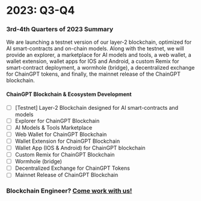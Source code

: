 # 2023: Q3-Q4

### 3rd-4th Quarters of 2023 Summary

We are launching a testnet version of our layer-2 blockchain, optimized for AI smart-contracts and on-chain models. Along with the testnet, we will provide an explorer, a marketplace for AI models and tools, a web wallet, a wallet extension, wallet apps for IOS and Android, a custom Remix for smart-contract deployment, a wormhole (bridge), a decentralized exchange for ChainGPT tokens, and finally, the mainnet release of the ChainGPT blockchain.&#x20;

#### **ChainGPT Blockchain & Ecosystem Development**

* [ ] \[Testnet] Layer-2 Blockchain designed for AI smart-contracts and models
* [ ] Explorer for ChainGPT Blockchain
* [ ] AI Models & Tools Marketplace
* [ ] Web Wallet for ChainGPT Blockchain
* [ ] Wallet Extension for ChainGPT Blockchain
* [ ] Wallet App (IOS & Android) for ChainGPT blockchain
* [ ] Custom Remix for ChainGPT Blockchain
* [ ] Wormhole (bridge)
* [ ] Decentralized Exchange for ChainGPT Tokens
* [ ] Mainnet Release of ChainGPT Blockchain

### Blockchain Engineer? [Come work with us! ](../v.-work-with-us/)
